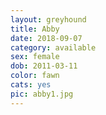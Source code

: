 ```yaml
---
layout: greyhound
title: Abby
date: 2018-09-07
category: available
sex: female
dob: 2011-03-11
color: fawn
cats: yes
pic: abby1.jpg
---
```


